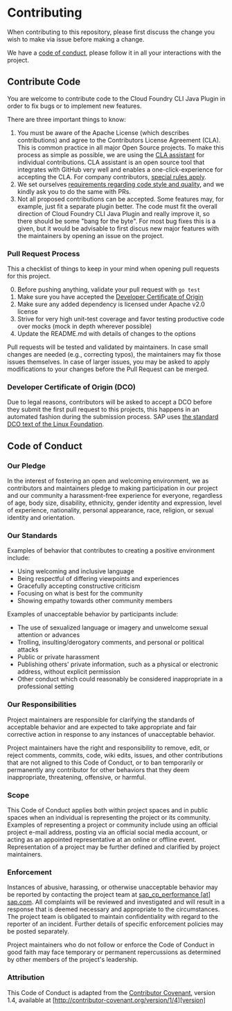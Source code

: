 # Contributing

When contributing to this repository, please first discuss the change you wish to make via issue before making a change.

We have a [code of conduct](#code-of-conduct), please follow it in all your interactions with the project.

## Contribute Code

You are welcome to contribute code to the Cloud Foundry CLI Java Plugin in order to fix bugs or to implement new features.

There are three important things to know:

1. You must be aware of the Apache License (which describes contributions) and agree to the Contributors License Agreement (CLA).
   This is common practice in all major Open Source projects.
   To make this process as simple as possible, we are using the [CLA assistant](https://cla-assistant.io/) for individual contributions.
   CLA assistant is an open source tool that integrates with GitHub very well and enables a one-click-experience for accepting the CLA.
   For company contributors, [special rules apply](#company-contributors).
2. We set ourselves [requirements regarding code style and quality](#pull-request-process), and we kindly ask you to do the same with PRs.
3. Not all proposed contributions can be accepted.
   Some features may, for example, just fit a separate plugin better.
   The code must fit the overall direction of Cloud Foundry CLI Java Plugin and really improve it, so there should be some "bang for the byte".
   For most bug fixes this is a given, but it would be advisable to first discus new major features with the maintainers by opening an issue on the project.

### Pull Request Process

This a checklist of things to keep in your mind when opening pull requests for this project.

0. Before pushing anything, validate your pull request with `go test`
1. Make sure you have accepted the [Developer Certificate of Origin](#developer-certificate-of-origin-dco)
2. Make sure any added dependency is licensed under Apache v2.0 license
3. Strive for very high unit-test coverage and favor testing productive code over mocks
   (mock in depth wherever possible)
4. Update the README.md with details of changes to the options

Pull requests will be tested and validated by maintainers. In case small changes are needed (e.g., correcting typos), the maintainers may fix those issues themselves.
In case of larger issues, you may be asked to apply modifications to your changes before the Pull Request can be merged.

### Developer Certificate of Origin (DCO)

Due to legal reasons, contributors will be asked to accept a DCO before they submit the first pull request to this projects, this happens in an automated fashion during the submission process. SAP uses [the standard DCO text of the Linux Foundation](https://developercertificate.org/).

## Code of Conduct

### Our Pledge

In the interest of fostering an open and welcoming environment, we as
contributors and maintainers pledge to making participation in our project and
our community a harassment-free experience for everyone, regardless of age, body
size, disability, ethnicity, gender identity and expression, level of experience,
nationality, personal appearance, race, religion, or sexual identity and
orientation.

### Our Standards

Examples of behavior that contributes to creating a positive environment
include:

* Using welcoming and inclusive language
* Being respectful of differing viewpoints and experiences
* Gracefully accepting constructive criticism
* Focusing on what is best for the community
* Showing empathy towards other community members

Examples of unacceptable behavior by participants include:

* The use of sexualized language or imagery and unwelcome sexual attention or
advances
* Trolling, insulting/derogatory comments, and personal or political attacks
* Public or private harassment
* Publishing others' private information, such as a physical or electronic
  address, without explicit permission
* Other conduct which could reasonably be considered inappropriate in a
  professional setting

### Our Responsibilities

Project maintainers are responsible for clarifying the standards of acceptable
behavior and are expected to take appropriate and fair corrective action in
response to any instances of unacceptable behavior.

Project maintainers have the right and responsibility to remove, edit, or
reject comments, commits, code, wiki edits, issues, and other contributions
that are not aligned to this Code of Conduct, or to ban temporarily or
permanently any contributor for other behaviors that they deem inappropriate,
threatening, offensive, or harmful.

### Scope

This Code of Conduct applies both within project spaces and in public spaces
when an individual is representing the project or its community. Examples of
representing a project or community include using an official project e-mail
address, posting via an official social media account, or acting as an appointed
representative at an online or offline event. Representation of a project may be
further defined and clarified by project maintainers.

### Enforcement

Instances of abusive, harassing, or otherwise unacceptable behavior may be
reported by contacting the project team at [sap_cp_performance [at] sap.com](mailto:sap_cp_performance@sap.com). All
complaints will be reviewed and investigated and will result in a response that
is deemed necessary and appropriate to the circumstances. The project team is
obligated to maintain confidentiality with regard to the reporter of an incident.
Further details of specific enforcement policies may be posted separately.

Project maintainers who do not follow or enforce the Code of Conduct in good
faith may face temporary or permanent repercussions as determined by other
members of the project's leadership.

### Attribution

This Code of Conduct is adapted from the [Contributor Covenant][homepage], version 1.4,
available at [http://contributor-covenant.org/version/1/4][version]

[homepage]: http://contributor-covenant.org
[version]: http://contributor-covenant.org/version/1/4/
